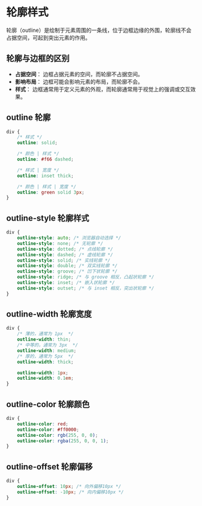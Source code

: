 # 轮廓样式

轮廓（outline）是绘制于元素周围的一条线，位于边框边缘的外围，轮廓线不会占据空间，可起到突出元素的作用。

## 轮廓与边框的区别

-   **占据空间**： 边框占据元素的空间，而轮廓不占据空间。
-   **影响布局**： 边框可能会影响元素的布局，而轮廓不会。
-   **样式**： 边框通常用于定义元素的外观，而轮廓通常用于视觉上的强调或交互效果。

## outline 轮廓

<outline-examples />

```css
div {
	/* 样式 */
	outline: solid;

	/* 颜色 | 样式 */
	outline: #f66 dashed;

	/* 样式 | 宽度 */
	outline: inset thick;

	/* 颜色 | 样式 | 宽度 */
	outline: green solid 3px;
}
```

## outline-style 轮廓样式

```css
div {
	outline-style: auto; /* 浏览器自动选择 */
	outline-style: none; /* 无轮廓 */
	outline-style: dotted; /* 点线轮廓 */
	outline-style: dashed; /* 虚线轮廓 */
	outline-style: solid; /* 实线轮廓 */
	outline-style: double; /* 双实线轮廓 */
	outline-style: groove; /* 凹下状轮廓 */
	outline-style: ridge; /* 与 groove 相反，凸起状轮廓 */
	outline-style: inset; /* 嵌入状轮廓 */
	outline-style: outset; /* 与 inset 相反，突出状轮廓 */
}
```

<outline-style />

## outline-width 轮廓宽度

```css
div {
	/* 薄的，通常为 1px  */
	outline-width: thin;
	/* 中等的，通常为 3px  */
	outline-width: medium;
	/* 厚的，通常为 5px  */
	outline-width: thick;

	outline-width: 1px;
	outline-width: 0.1em;
}
```

<outline-width />

## outline-color 轮廓颜色

```css
div {
	outline-color: red;
	outline-color: #ff0000;
	outline-color: rgb(255, 0, 0);
	outline-color: rgba(255, 0, 0, 1);
}
```

## outline-offset 轮廓偏移

```css
div {
	outline-offset: 10px; /* 向外偏移10px */
	outline-offset: -10px; /* 向内偏移10px */
}
```

<outline-offset />
